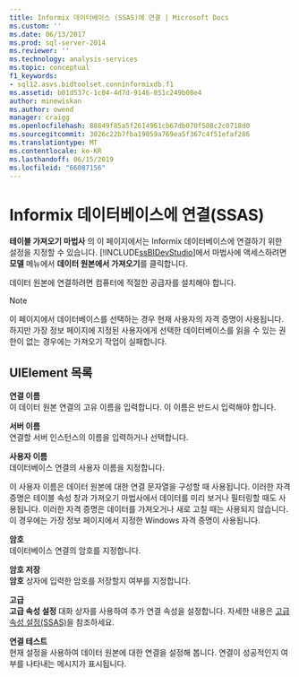 ```yaml
---
title: Informix 데이터베이스 (SSAS)에 연결 | Microsoft Docs
ms.custom: ''
ms.date: 06/13/2017
ms.prod: sql-server-2014
ms.reviewer: ''
ms.technology: analysis-services
ms.topic: conceptual
f1_keywords:
- sql12.asvs.bidtoolset.conninformixdb.f1
ms.assetid: b01d537c-1c04-4d7d-9146-051c249b08e4
author: minewiskan
ms.author: owend
manager: craigg
ms.openlocfilehash: 88849f85a5f2614961cb67db070f508c2c0718d0
ms.sourcegitcommit: 3026c22b7fba19059a769ea5f367c4f51efaf286
ms.translationtype: MT
ms.contentlocale: ko-KR
ms.lasthandoff: 06/15/2019
ms.locfileid: "66087156"
---
```

# <a name="connect-to-an-informix-database-ssas"></a>Informix 데이터베이스에 연결(SSAS)
  **테이블 가져오기 마법사** 의 이 페이지에서는 Informix 데이터베이스에 연결하기 위한 설정을 지정할 수 있습니다. [!INCLUDE[ssBIDevStudio](../includes/ssbidevstudio-md.md)]에서 마법사에 액세스하려면 **모델** 메뉴에서 **데이터 원본에서 가져오기**를 클릭합니다.  
  
 데이터 원본에 연결하려면 컴퓨터에 적절한 공급자를 설치해야 합니다.  
  
> [!NOTE]  
>  이 페이지에서 데이터베이스를 선택하는 경우 현재 사용자의 자격 증명이 사용됩니다. 하지만 가장 정보 페이지에 지정된 사용자에게 선택한 데이터베이스를 읽을 수 있는 권한이 없는 경우에는 가져오기 작업이 실패합니다.  
  
## <a name="uielement-list"></a>UIElement 목록  
 **연결 이름**  
 이 데이터 원본 연결의 고유 이름을 입력합니다. 이 이름은 반드시 입력해야 합니다.  
  
 **서버 이름**  
 연결할 서버 인스턴스의 이름을 입력하거나 선택합니다.  
  
 **사용자 이름**  
 데이터베이스 연결의 사용자 이름을 지정합니다.  
  
 이 사용자 이름은 데이터 원본에 대한 연결 문자열을 구성할 때 사용됩니다. 이러한 자격 증명은 테이블 속성 창과 가져오기 마법사에서 데이터를 미리 보거나 필터링할 때도 사용됩니다. 이러한 자격 증명은 데이터를 가져오거나 새로 고칠 때는 사용되지 않습니다. 이 경우에는 가장 정보 페이지에서 지정한 Windows 자격 증명이 사용됩니다.  
  
 **암호**  
 데이터베이스 연결의 암호를 지정합니다.  
  
 **암호 저장**  
 **암호** 상자에 입력한 암호를 저장할지 여부를 지정합니다.  
  
 **고급**  
 **고급 속성 설정** 대화 상자를 사용하여 추가 연결 속성을 설정합니다. 자세한 내용은 [고급 속성 설정&#40;SSAS&#41;](set-advanced-properties-ssas.md)을 참조하세요.  
  
 **연결 테스트**  
 현재 설정을 사용하여 데이터 원본에 대한 연결을 설정해 봅니다. 연결이 성공적인지 여부를 나타내는 메시지가 표시됩니다.  
  
  
